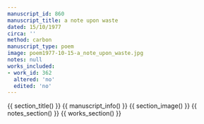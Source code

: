 ```yaml
---
manuscript_id: 860
manuscript_title: a note upon waste
dated: 15/10/1977
circa: ''
method: carbon
manuscript_type: poem
image: poem1977-10-15-a_note_upon_waste.jpg
notes: null
works_included:
- work_id: 362
  altered: 'no'
  edited: 'no'
---
```


{{ section_title() }}
{{ manuscript_info() }}
{{ section_image() }}
{{ notes_section() }}
{{ works_section() }}
